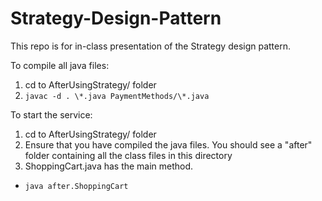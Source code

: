 # Strategy-Design-Pattern
This repo is for in-class presentation of the Strategy design pattern.

To compile all java files:
1. cd to AfterUsingStrategy/ folder
2. `javac -d . \*.java PaymentMethods/\*.java`

To start the service:
1. cd to AfterUsingStrategy/ folder
2. Ensure that you have compiled the java files. You should see a "after" folder containing all the class files in this directory
3. ShoppingCart.java has the main method.
- `java after.ShoppingCart`
